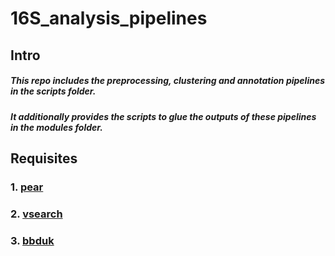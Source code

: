 # 16S_analysis_pipelines
## Intro
##### This repo includes the preprocessing, clustering and annotation pipelines in the scripts folder.
##### It additionally provides the scripts to glue the outputs of these pipelines in the modules folder.

## Requisites 
### 1. [pear](https://sco.h-its.org/exelixis/web/software/pear/doc.html)
### 2. [vsearch](https://github.com/torognes/vsearch)
### 3. [bbduk](https://sourceforge.net/projects/bbmap/)


